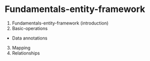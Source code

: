 # Fundamentals-entity-framework

1. Fundamentals-entity-framework (introduction)
2. Basic-operations
 - Data annotations
3. Mapping
4. Relationships
